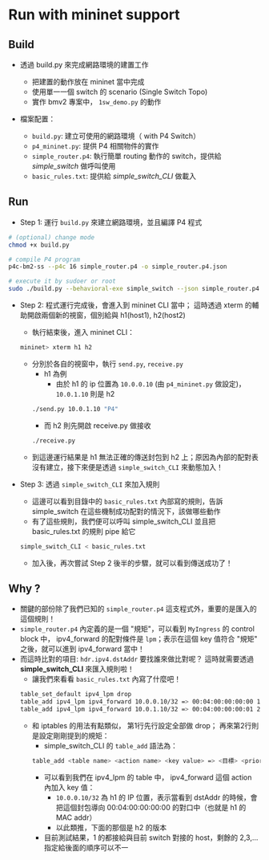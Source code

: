# Run with mininet support 

## Build 

* 透過 build.py 來完成網路環境的建置工作
    * 把建置的動作放在 mininet 當中完成
    * 使用單一一個 switch 的 scenario (Single Switch Topo)
    * 實作 bmv2 專案中， `1sw_demo.py` 的動作

* 檔案配置：
    * `build.py`: 建立可使用的網路環境（ with P4 Switch）
    * `p4_mininet.py`: 提供 P4 相關物件的實作
    * `simple_router.p4`: 執行簡單 routing 動作的 switch，提供給 *simple_switch* 做呼叫使用
    * `basic_rules.txt`: 提供給 *simple_switch_CLI* 做載入

## Run

* Step 1: 運行 `build.py` 來建立網路環境，並且編譯 P4 程式

```bash
# (optional) change mode
chmod +x build.py

# compile P4 program
p4c-bm2-ss --p4c 16 simple_router.p4 -o simple_router.p4.json

# execute it by sudoer or root
sudo ./build.py --behavioral-exe simple_switch --json simple_router.p4.json
```

* Step 2: 程式運行完成後，會進入到 mininet CLI 當中； 這時透過 xterm 的輔助開啟兩個新的視窗，個別給與 h1(host1), h2(host2)
    * 執行結束後，進入 mininet CLI：
    ```bash
    mininet> xterm h1 h2
    ```
    * 分別於各自的視窗中，執行 `send.py`, `receive.py`
        * h1 為例
            * 由於 h1 的 ip 位置為 `10.0.0.10` (由 `p4_mininet.py` 做設定)，`10.0.1.10` 則是 h2
        ```bash
        ./send.py 10.0.1.10 "P4"
        ```
        * 而 h2 則先開啟 receive.py 做接收
        ```bash
        ./receive.py
        ```
    * 到這邊運行結果是 h1 無法正確的傳送封包到 h2 上；原因為內部的配對表沒有建立，接下來便是透過 `simple_switch_CLI` 來動態加入！

* Step 3: 透過 `simple_switch_CLI` 來加入規則
    * 這邊可以看到目錄中的 `basic_rules.txt` 內部寫的規則，告訴 simple_switch 在這些機制成功配對的情況下，該做哪些動作
    * 有了這些規則，我們便可以呼叫 simple_switch_CLI 並且把 basic_rules.txt 的規則 pipe 給它
    ```bash
    simple_switch_CLI < basic_rules.txt
    ```
    * 加入後，再次嘗試 Step 2 後半的步驟，就可以看到傳送成功了！

## Why ?

* 關鍵的部份除了我們已知的 `simple_router.p4` 這支程式外，重要的是匯入的這個規則！
* `simple_router.p4` 內定義的是一個 "規矩"，可以看到 `MyIngress` 的 control block 中， ipv4_forward 的配對條件是 `lpm`；表示在這個 key 值符合 "規矩" 之後，就可以進到 ipv4_forward 當中！
* 而這時比對的項目: `hdr.ipv4.dstAddr` 要找誰來做比對呢？ 這時就需要透過 **simple_switch_CLI** 來匯入規則啦！
    * 讓我們來看看 `basic_rules.txt` 內寫了什麼吧！
    ```bash
    table_set_default ipv4_lpm drop
    table_add ipv4_lpm ipv4_forward 10.0.0.10/32 => 00:04:00:00:00:00 1
    table_add ipv4_lpm ipv4_forward 10.0.1.10/32 => 00:04:00:00:00:01 2
    ```
    * 和 iptables 的用法有點類似， 第1行先行設定全部做 drop； 再來第2行則是設定剛剛提到的規矩：
        * simple_switch_CLI 的 `table_add` 語法為：
        ```bash
        table_add <table name> <action name> <key value> => <目標> <priority>
        ```
        * 可以看到我們在 ipv4_lpm 的 table 中， ipv4_forward 這個 action 內加入 key 值：
            * `10.0.0.10/32` 為 h1 的 IP 位置，表示當看到 dstAddr 的時候，會把這個封包導向 00:04:00:00:00:00 的對口中（也就是 h1 的 MAC addr）
            * 以此類推，下面的那個是 h2 的版本
        * <priority> 目前測試結果，1 的都接給與目前 switch 對接的 host，剩餘的 2,3,... 指定給後面的順序可以不一
